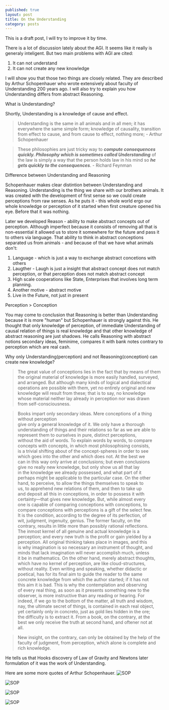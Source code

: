 ```yaml
---
published: true
layout: post
title: On the Understanding
category: posts
---
```


This is a draft post, I will try to improve it by time.

There is a lot of discussion lately about the AGI. It seems like it really is generaly inteligent. But two main problems with AGI are cited: 

1. It can not understand
2. It can not create any new knowledge

I will show you that those two things are closely related. They are described by Arthur Schopenhauer who wrote extensively about faculty of Understanding 200 years ago. I will also try to explain you how Understanding differs from abstract Reasoning.

What is Understanding?

Shortly, Understanding is a knowledge of cause and effect.

> Understanding is the same in all animals and in all men; it has everywhere the same simple form; knowledge of causality, transition from effect to cause, and from cause to effect, nothing more; - Arthur Schopenhauer

> These philosophies are just tricky way to ***compute consequences quickly. Philosophy which is sometimes called Understanding*** of the law is simply a way that the person holds law in his mind so ***he gets quickly to the consequences***. - Richard Feynman


Difference between Understanding and Reasoning

Schopenhauer makes clear distintion between Understanding and Reasoning. Understanding is the thing we share with our brothers animals. It was created  with the development of first sense so we could create perceptions from raw senses. As he puts it - this whole world ergo our whole knowledge or perception of it started when first creature opened his eye. Before that it was nothing.

Later we developed Reason - ability to make abstract concepts out of perception. Although imperfect because it consists of removing all that is non-essential it allowed us to store it somewhere for the future and pass it to others via language. That ability to think in abstract conceptions separated us from animals - and because of that we have what animals don't:

1. Language - which is just a way to exchange abstract concetions with others
2. Laugther - Laugh is just a insight that abstract concept does not match perception, or that perception does not match abstract concept
3. High scale cooperations like State, Enterprises that involves long term planning.
4. Another motive - abstract motive
5. Live in the Future, not just in present

Perception > Conception

You may come to conclusion that Reasoning is better than Understanding because it is more "human" but Schopenhauer is strongly against this. He thought that only knowledge of perception, of immediate Understanding of causal relation of things is real knowledge and that other knowledge of abstract reasoning are just shadows. He calls Reasoning with abstract notions secondary ideas, feminime, compares it with bank notes contrary to perception which are real cash. 


Why only Understanding(perception) and not Reasoning(conception) can create new knowledge?
 
>The great value of conceptions lies in the fact that by means of them the
original material of knowledge is more easily handled, surveyed,  
and arranged. But although many kinds of logical and dialectical  
operations are possible with them, yet no entirely original and new  
knowledge will result from these; that is to say, no knowledge  
whose material neither lay already in perception nor was drawn  
from self-consciousness.  


> Books impart only secondary ideas. Mere conceptions of a thing without perception  
give only a general knowledge of it. We only have a thorough  
understanding of things and their relations so far as we are able to represent them to ourselves in pure, distinct perceptions,  
without the aid of words. To explain words by words, to compare  
concepts with concepts, in which most philosophising consists,  
is a trivial shifting about of the concept-spheres in order to see  
which goes into the other and which does not. At the best we  
can in this way only arrive at conclusions; but even conclusions  
give no really new knowledge, but only show us all that lay  
in the knowledge we already possessed, and what part of it  
perhaps might be applicable to the particular case. On the other  
hand, to perceive, to allow the things themselves to speak to  
us, to apprehend new relations of them, and then to take up  
and deposit all this in conceptions, in order to possess it with  
certainty—that gives new knowledge. But, while almost every  
one is capable of comparing conceptions with conceptions, to  
compare conceptions with perceptions is a gift of the select few.  
It is the condition, according to the degree of its perfection, of  
wit, judgment, ingenuity, genius. The former faculty, on the  
contrary, results in little more than possibly rational reflections.  
The inmost kernel of all genuine and actual knowledge is a  
perception; and every new truth is the profit or gain yielded by a  
perception. All original thinking takes place in images, and this  
is why imagination is so necessary an instrument of thought, and  
minds that lack imagination will never accomplish much, unless  
it be in mathematics. On the other hand, merely abstract thoughts,  
which have no kernel of perception, are like cloud-structures,  
without reality. Even writing and speaking, whether didactic or  
poetical, has for its final aim to guide the reader to the same  
concrete knowledge from which the author started; if it has not  
this aim it is bad. This is why the contemplation and observing  
of every real thing, as soon as it presents something new to the  
observer, is more instructive than any reading or hearing. For  
indeed, if we go to the bottom of the matter, all truth and wisdom,  
nay, the ultimate secret of things, is contained in each real object,  
yet certainly only in concreto, just as gold lies hidden in the ore;  
the difficulty is to extract it. From a book, on the contrary, at the  
best we only receive the truth at second hand, and oftener not at  
all.  

> New insight, on the contrary, can only be obtained by the help of the faculty of judgment, from perception, which alone is complete and rich knowledge.

He tells us that Hooks discovery of Law of Gravity and Newtons later formulation of it was the work of Understanding.

Here are some more quotes of Arthur Schopenhauer.
![SOP](https://raw.githubusercontent.com/aleksandar-b/blog/gh-pages/_posts/Fnf_kHMXwBcKHi7.jpeg)

![SOP](https://raw.githubusercontent.com/aleksandar-b/blog/gh-pages/_posts/Fnf_o7xXwAkI1OC.jpeg)

![SOP](https://raw.githubusercontent.com/aleksandar-b/blog/gh-pages/_posts//Fnf_o7zXwAwr4XS.jpeg)

![SOP](https://raw.githubusercontent.com/aleksandar-b/blog/gh-pages/_posts/FsVOzO8WIAAs3lZ.png)






